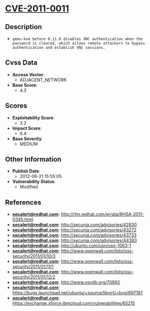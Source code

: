 
# [CVE-2011-0011](https://cve.mitre.org/cgi-bin/cvename.cgi?name=CVE-2011-0011)

## Description

- `qemu-kvm before 0.11.0 disables VNC authentication when the password is cleared, which allows remote attackers to bypass authentication and establish VNC sessions.`

## Cvss Data

- **Access Vector**:
  - ADJACENT_NETWORK
- **Base Score**:
  - 4.3

## Scores

- **Exploitability Score**:
  - 3.2
- **Impact Score**:
  - 6.4
- **Base Severity**:
  - MEDIUM

## Other Information

- **Publish Date**:
  - 2012-06-21 15:55:05
- **Vulnerability Status**:
  - Modified

## References

- **secalert@redhat.com**: http://rhn.redhat.com/errata/RHSA-2011-0345.html
- **secalert@redhat.com**: http://secunia.com/advisories/42830
- **secalert@redhat.com**: http://secunia.com/advisories/43272
- **secalert@redhat.com**: http://secunia.com/advisories/43733
- **secalert@redhat.com**: http://secunia.com/advisories/44393
- **secalert@redhat.com**: http://ubuntu.com/usn/usn-1063-1
- **secalert@redhat.com**: http://www.openwall.com/lists/oss-security/2011/01/10/3
- **secalert@redhat.com**: http://www.openwall.com/lists/oss-security/2011/01/11/1
- **secalert@redhat.com**: http://www.openwall.com/lists/oss-security/2011/01/12/2
- **secalert@redhat.com**: http://www.osvdb.org/70992
- **secalert@redhat.com**: https://bugs.launchpad.net/ubuntu/+source/libvirt/+bug/697197
- **secalert@redhat.com**: https://exchange.xforce.ibmcloud.com/vulnerabilities/65215
